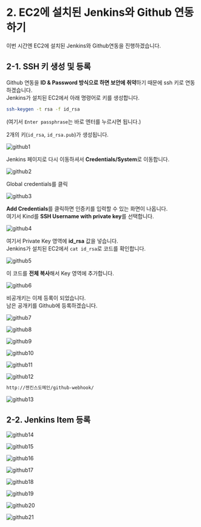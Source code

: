 # 2. EC2에 설치된 Jenkins와 Github 연동하기

이번 시간엔 EC2에 설치된 Jenkins와 Github연동을 진행하겠습니다.

## 2-1. SSH 키 생성 및 등록

Github 연동을 **ID & Password 방식으로 하면 보안에 취약**하기 때문에 ssh 키로 연동 하겠습니다.  
Jenkins가 설치된 EC2에서 아래 명령어로 키를 생성합니다.

```bash
ssh-keygen -t rsa -f id_rsa
```

(여기서 ```Enter passphrase```는 바로 엔터를 누르시면 됩니다.)  
  
2개의 키(```id_rsa```, ```id_rsa.pub```)가 생성됩니다.  
  
![github1](./images/github1.png)

Jenkins 페이지로 다시 이동하셔서 **Credentials/System**로 이동합니다.

![github2](./images/github2.png)

Global credentials를 클릭

![github3](./images/github3.png)

**Add Credentials**를 클릭하면 인증키를 입력할 수 있는 화면이 나옵니다.  
여기서 Kind를 **SSH Username with private key**를 선택합니다.

![github4](./images/github4.png)

여기서 Private Key 영역에 **id_rsa** 값을 넣습니다.  
Jenkins가 설치된 EC2에서 ```cat id_rsa```로 코드를 확인합니다.

![github5](./images/github5.png)

이 코드를 **전체 복사**해서 Key 영역에 추가합니다.  

![github6](./images/github6.png)

비공개키는 이제 등록이 되었습니다.  
남은 공개키를 Github에 등록하겠습니다.  

![github7](./images/github7.png)

![github8](./images/github8.png)

![github9](./images/github9.png)

![github10](./images/github10.png)

![github11](./images/github11.png)

![github12](./images/github12.png)

```bash
http://젠킨스도메인/github-webhook/
```

![github13](./images/github13.png)

## 2-2. Jenkins Item 등록

![github14](./images/github14.png)

![github15](./images/github15.png)

![github16](./images/github16.png)

![github17](./images/github17.png)

![github18](./images/github18.png)

![github19](./images/github19.png)

![github20](./images/github20.png)

![github21](./images/github21.png)






